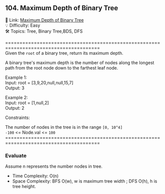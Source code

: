 ## 104. Maximum Depth of Binary Tree
🔗  Link: [Maximum Depth of Binary Tree](https://leetcode.com/problems/maximum-depth-of-binary-tree/description/)<br>
💡 Difficulty: Easy<br>
🛠️ Topics: Tree, Binary Tree,BDS, DFS<br>

=======================================================================================<br>
Given the `root` of a binary tree, return its maximum depth.<br>

A binary tree's maximum depth is the number of nodes along the longest path from the root node down to the farthest leaf node.<br>

Example 1:<br>
Input: root = [3,9,20,null,null,15,7]<br>
Output: 3<br>

Example 2:<br>
Input: root = [1,null,2]<br>
Output: 2<br>
 

Constraints:<br>

The number of nodes in the tree is in the range `[0, 10^4]`<br>
`-100` <= Node.val <= `100`<br>
=======================================================================================<br>
### Evaluate

Assume n represents the number nodes in tree.

- Time Complexity: O(n)
- Space Complexity: BFS O(w), w is maximum tree width ; DFS O(h), h is tree height.
